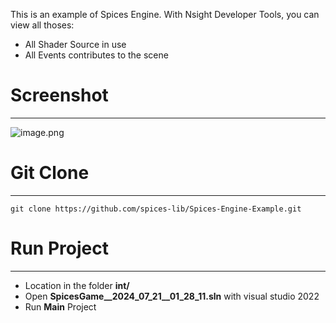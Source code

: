 This is an example of Spices Engine.
With Nsight Developer Tools, you can view all thoses:
- All Shader Source in use
- All Events contributes to the scene
# Screenshot

---

![image.png](https://cdn.nlark.com/yuque/0/2024/png/2894467/1721533647969-8a8b9cc6-332e-4088-a0eb-5924ed47948c.png#averageHue=%232d4846&clientId=u6eb41884-9c69-4&from=paste&height=887&id=u76a52ae7&originHeight=1330&originWidth=2198&originalType=binary&ratio=1.25&rotation=0&showTitle=false&size=2171802&status=done&style=none&taskId=u950d8ebd-c1b8-4c66-ac59-4a86ba4c81b&title=&width=1465.3333333333333)
# Git Clone

---

```
git clone https://github.com/spices-lib/Spices-Engine-Example.git
```
# Run Project

---

- Location in the folder **int/**
- Open **SpicesGame__2024_07_21__01_28_11.sln** with visual studio 2022
- Run **Main** Project
